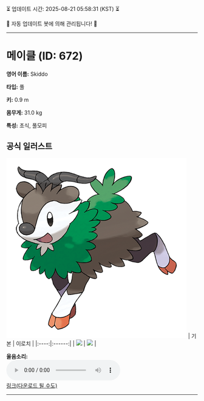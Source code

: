 
⏳ 업데이트 시간: 2025-08-21 05:58:31 (KST) ⏳

🤖 자동 업데이트 봇에 의해 관리됩니다! 🤖

---

# 메이클 (ID: 672)
**영어 이름:** Skiddo

**타입:** 풀

**키:** 0.9 m

**몸무게:** 31.0 kg

**특성:** 초식, 풀모피

## 공식 일러스트
![](https://raw.githubusercontent.com/PokeAPI/sprites/master/sprites/pokemon/other/official-artwork/672.png)
| 기본 | 이로치 |
|:----:|:------:|
| <img src="http://play.pokemonshowdown.com/sprites/ani/skiddo.gif" width="200"> | <img src="http://play.pokemonshowdown.com/sprites/ani-shiny/skiddo.gif" width="200"> |

**울음소리:**<br><audio controls src="https://raw.githubusercontent.com/PokeAPI/cries/main/cries/pokemon/latest/672.ogg"></audio><br> [링크(다운로드 될 수도)](https://raw.githubusercontent.com/PokeAPI/cries/main/cries/pokemon/latest/672.ogg)


---
